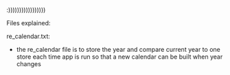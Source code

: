 

:)))))))))))))))))




Files explained:

re_calendar.txt:

- the re_calendar file is to store the year and compare current year to one store each time app is run so that a new calendar can be built 
when year changes

